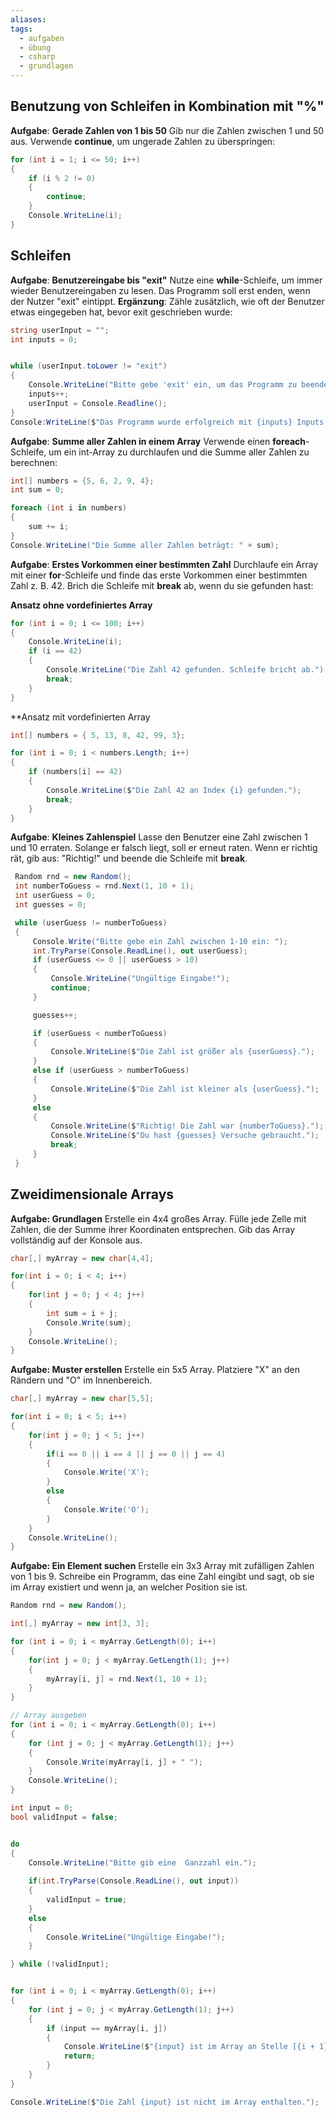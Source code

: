 ```yaml
---
aliases: 
tags:
  - aufgaben
  - übung
  - csharp
  - grundlagen
---
```

## Benutzung von Schleifen in Kombination mit "%"

**Aufgabe**: **Gerade Zahlen von 1 bis 50**
Gib nur die Zahlen zwischen 1 und 50 aus. Verwende **continue**, um ungerade Zahlen zu überspringen:

```csharp
for (int i = 1; i <= 50; i++)
{
	if (i % 2 != 0)
	{
		continue;
	}
	Console.WriteLine(i);
}
```


## Schleifen

**Aufgabe**: **Benutzereingabe bis "exit"**
Nutze eine **while**-Schleife, um immer wieder Benutzereingaben zu lesen. Das Programm soll erst enden, wenn der Nutzer "exit" eintippt. **Ergänzung**: Zähle zusätzlich, wie oft der Benutzer etwas eingegeben hat, bevor exit geschrieben wurde: 

```csharp
string userInput = "";
int inputs = 0;


while (userInput.toLower != "exit")
{
	Console.WriteLine("Bitte gebe 'exit' ein, um das Programm zu beenden.");
	inputs++;
	userInput = Console.Readline();
}
Console:WriteLine($"Das Programm wurde erfolgreich mit {inputs} Inputs beendet.");
```


**Aufgabe**: **Summe aller Zahlen in einem Array**
Verwende einen **foreach**-Schleife, um ein int-Array zu durchlaufen und die Summe aller Zahlen zu berechnen:

```csharp
int[] numbers = {5, 6, 2, 9, 4};
int sum = 0;

foreach (int i in numbers)
{
	sum += i;
}
Console.WriteLine("Die Summe aller Zahlen beträgt: " + sum);
```


**Aufgabe**: **Erstes Vorkommen einer bestimmten Zahl**
Durchlaufe ein Array mit einer **for**-Schleife und finde das erste Vorkommen einer bestimmten Zahl z. B. 42. Brich die Schleife mit **break** ab, wenn du sie gefunden hast:

**Ansatz ohne vordefiniertes Array**
```csharp
for (int i = 0; i <= 100; i++)
{
	Console.WriteLine(i);
	if (i == 42)
	{
		Console.WriteLine("Die Zahl 42 gefunden. Schleife bricht ab.");
		break;
	}
}
```

**Ansatz mit vordefinierten Array
```csharp
int[] numbers = { 5, 13, 8, 42, 99, 3};

for (int i = 0; i < numbers.Length; i++) 
{
	if (numbers[i] == 42) 
	{
		Console.WriteLine($"Die Zahl 42 an Index {i} gefunden.");
		break;
	}
}
```


**Aufgabe**: **Kleines Zahlenspiel**
Lasse den Benutzer eine Zahl zwischen 1 und 10 erraten.
Solange er falsch liegt, soll er erneut raten.
Wenn er richtig rät, gib aus: "Richtig!" und beende die Schleife mit **break**.

```csharp
 Random rnd = new Random();
 int numberToGuess = rnd.Next(1, 10 + 1);
 int userGuess = 0;
 int guesses = 0;

 while (userGuess != numberToGuess)
 {
     Console.Write("Bitte gebe ein Zahl zwischen 1-10 ein: ");
     int.TryParse(Console.ReadLine(), out userGuess);
     if (userGuess <= 0 || userGuess > 10)
     {
         Console.WriteLine("Ungültige Eingabe!");
         continue;
     }

     guesses++;

     if (userGuess < numberToGuess)
     {
         Console.WriteLine($"Die Zahl ist größer als {userGuess}.");
     }
     else if (userGuess > numberToGuess)
     {
         Console.WriteLine($"Die Zahl ist kleiner als {userGuess}.");
     }
     else
     {
         Console.WriteLine($"Richtig! Die Zahl war {numberToGuess}.");
         Console.WriteLine($"Du hast {guesses} Versuche gebraucht.");
         break;
     }
 }
```


## Zweidimensionale Arrays

**Aufgabe: Grundlagen**
Erstelle ein 4x4 großes Array. Fülle jede Zelle mit Zahlen, die der Summe ihrer Koordinaten entsprechen. Gib das Array vollständig auf der Konsole aus.

```csharp
char[,] myArray = new char[4,4];

for(int i = 0; i < 4; i++)
{
	for(int j = 0; j < 4; j++)
	{
		int sum = i + j;
		Console.Write(sum);
	}
	Console.WriteLine();
}
```


**Aufgabe: Muster erstellen**
Erstelle ein 5x5 Array. Platziere "X" an den Rändern und "O" im Innenbereich.

```csharp
char[,] myArray = new char[5,5];

for(int i = 0; i < 5; i++)
{
	for(int j = 0; j < 5; j++)
	{
		if(i == 0 || i == 4 || j == 0 || j == 4)
		{
			Console.Write('X');
		}
		else
		{
			Console.Write('O');
		}
	}
	Console.WriteLine();
}
```


**Aufgabe: Ein Element suchen**
Erstelle ein 3x3 Array mit zufälligen Zahlen von 1 bis 9. Schreibe ein Programm, das eine Zahl eingibt und sagt, ob sie im Array existiert und wenn ja, an welcher Position sie ist.

```csharp
Random rnd = new Random();

int[,] myArray = new int[3, 3];

for (int i = 0; i < myArray.GetLength(0); i++)
{
    for(int j = 0; j < myArray.GetLength(1); j++)
    {
        myArray[i, j] = rnd.Next(1, 10 + 1);
    }
}

// Array ausgeben
for (int i = 0; i < myArray.GetLength(0); i++)
{
    for (int j = 0; j < myArray.GetLength(1); j++)
    {
        Console.Write(myArray[i, j] + " ");
    }
    Console.WriteLine();
}

int input = 0;
bool validInput = false;


do
{
    Console.WriteLine("Bitte gib eine  Ganzzahl ein.");
    
    if(int.TryParse(Console.ReadLine(), out input))
    {
        validInput = true;
    }
    else
    {
        Console.WriteLine("Ungültige Eingabe!");
    }

} while (!validInput);


for (int i = 0; i < myArray.GetLength(0); i++)
{
    for (int j = 0; j < myArray.GetLength(1); j++)
    {
        if (input == myArray[i, j])
        {
            Console.WriteLine($"{input} ist im Array an Stelle [{i + 1}, {j + 1}] enthalten!");
            return;
        }
    }
}

Console.WriteLine($"Die Zahl {input} ist nicht im Array enthalten.");
```



